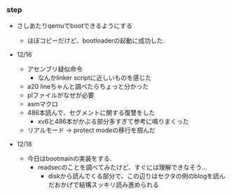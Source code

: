 
### step
* さしあたりqemuでbootできるようにする
  * ほぼコピーだけど、bootloaderの起動に成功した.


* 12/16
  * アセンブリ疑似命令
    * なんかlinker scriptに近しいものを感じた
  * a20 lineちゃんと調べたらちょっと分かった
  * plファイルがなぜが必要
  * asmマクロ
  * 486本読んで、セグメントに関する復讐をした
    * xv6と486本がかぶる部分多すぎて参考に鳴りまくった
  * リアルモード -> protect modeの移行を掴んだ

* 12/18
  * 今日はbootmainの実装をする.
    * readsecのことを調べてみたけど、すぐには理解できなそう...
      * diskから読んでくる部分で、この辺りはセクタの例のblogを読んだおかげで結構スッキリ読み進められる

